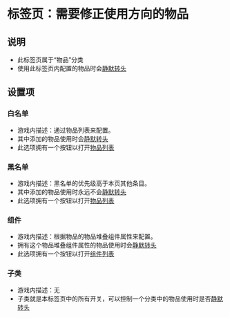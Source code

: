 # 标签页：需要修正使用方向的物品

## 说明

- 此标签页属于“物品”分类
- 使用此标签页内配置的物品时会[静默转头](/机制/静默转头.md)

## 设置项

### 白名单

- 游戏内描述：通过物品列表来配置。
- 其中添加的物品使用时会[静默转头](/机制/静默转头.md)
- 此选项拥有一个按钮以打开[物品列表](/GUI/设置界面/子页面/物品列表.md)

### 黑名单

- 游戏内描述：黑名单的优先级高于本页其他条目。
- 其中添加的物品使用时永远不会[静默转头](/机制/静默转头.md)
- 此选项拥有一个按钮以打开[物品列表](/GUI/设置界面/子页面/物品列表.md)

### 组件

- 游戏内描述：根据物品的物品堆叠组件属性来配置。
- 拥有这个物品堆叠组件属性的物品使用时会[静默转头](/机制/静默转头.md)
- 此选项拥有一个按钮以打开[组件列表](/GUI/设置界面/子页面/组件列表.md)

### 子类

- 游戏内描述：无
- 子类就是本标签页中的所有开关，可以控制一个分类中的物品使用时是否[静默转头](/机制/静默转头.md)
